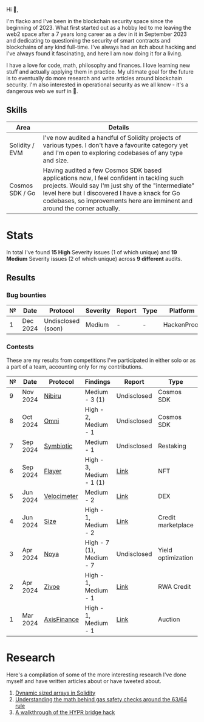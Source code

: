 Hi 👋,

I'm flacko and I've been in the blockchain security space since the beginning of 2023. What first started out as a hobby led to me leaving the web2 space after a 7 years long career as a dev in it in September 2023 and dedicating to questioning the security of smart contracts and blockchains of any kind full-time. I've always had an itch about hacking and I've always found it fascinating, and here I am now doing it for a living.

I have a love for code, math, philosophy and finances. I love learning new stuff and actually applying them in practice. My ultimate goal for the future is to eventually do more research and write articles around blockchain security. I'm also interested in operational security as we all know - it's a dangerous web we surf in 👻.

## Skills

| Area | Details |
| ---- | ------- |
| Solidity / EVM | I've now audited a handful of Solidity projects of various types. I don't have a favourite category yet and I'm open to exploring codebases of any type and size. |
| Cosmos SDK / Go | Having audited a few Cosmos SDK based applications now, I feel confident in tackling such projects. Would say I'm just shy of the "intermediate" level here but I discovered I have a knack for Go codebases, so improvements here are imminent and around the corner actually. |

# Stats

In total I've found **15 High** Severity issues (1 of which unique) and **19 Medium** Severity issues (2 of which unique) across **9 different** audits.

## Results

### Bug bounties

| №   | Date     | Protocol                                                                           | Severity                 | Report                                 | Type               | Platform   |
| --- | -------- | ---------------------------------------------------------------------------------- | ------------------------ | -------------------------------------- | ------------------ | ---------- |
| 1   | Dec 2024 | Undisclosed (soon)                                                                 | Medium                   | -                                      | -                  | HackenProof|

### Contests

These are my results from competitions I've participated in either solo or as a part of a team, accounting only for my contributions.

| №   | Date     | Protocol                                                                           | Findings                 | Report                                 | Type               | Platform  | Details   |
| --- | -------- | ---------------------------------------------------------------------------------- | ------------------------ | -------------------------------------- | ------------------ | --------- | --------- |
| 9   | Nov 2024 | [Nibiru](https://code4rena.com/audits/2024-11-nibiru)                              | Medium - 3 (1)           | Undisclosed                            | Cosmos SDK         | Code4rena | 🏅5th |
| 8   | Oct 2024 | [Omni](https://cantina.xyz/competitions/d139882b-2d3a-49ac-9849-9dccef584090)      | High - 2, Medium - 1     | Undisclosed                            | Cosmos SDK         | Cantina   |           |
| 7   | Sep 2024 | [Symbiotic](https://cantina.xyz/competitions/8bab566e-a6d4-4c1b-9f28-71a94bfd1da2) | Medium - 1               | Undisclosed                            | Restaking          | Cantina   |
| 6   | Sep 2024 | [Flayer](https://audits.sherlock.xyz/contests/468)                                 | High - 3, Medium - 1 (1) | [Link](/reports/contests/Flayer-10-24.md)      | NFT                | Sherlock  |       |
| 5   | Jun 2024 | [Velocimeter](https://audits.sherlock.xyz/contests/442)                            | Medium - 2     | [Link](/reports/contests/Velocimeter-06-24.md) | DEX                | Sherlock  |       |
| 4   | Jun 2024 | [Size](https://code4rena.com/audits/2024-06-size)                                  | High - 1, Medium - 2     | [Link](/reports/contests/Size-06-24.md)        | Credit marketplace | Code4rena |       |
| 3   | Apr 2024 | [Noya](https://code4rena.com/audits/2024-04-noya)                                  | High - 7 (1), Medium - 7 | Undisclosed                            | Yield optimization | Code4rena | 🏅4th |
| 2   | Apr 2024 | [Zivoe](https://audits.sherlock.xyz/contests/280)                                  | High - 1, Medium - 1     | [Link](/reports/contests/Zivoe-04-24.md)       | RWA Credit         | Sherlock  |  |
| 1   | Mar 2024 | [AxisFinance](https://audits.sherlock.xyz/contests/206)                            | High - 1, Medium - 1     | [Link](/reports/contests/AxisFinance-03-24.md) | Auction            | Sherlock  |  |

# Research

Here's a compilation of some of the more interesting research I've done myself and have written articles about or have tweeted about.

1. [Dynamic sized arrays in Solidity](https://x.com/flack00n/status/1841382358039097594)
2. [Understanding the math behind gas safety checks around the 63/64 rule](https://x.com/flack00n/status/1847303705239916653)
3. [A walkthrough of the HYPR bridge hack](https://x.com/flack00n/status/1735570186097348912) 
